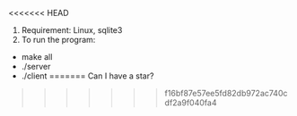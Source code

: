 <<<<<<< HEAD
1. Requirement: Linux, sqlite3
2. To run the program:
- make all
- ./server
- ./client
=======
Can I have a star?
>>>>>>> f16bf87e57ee5fd82db972ac740cdf2a9f040fa4
